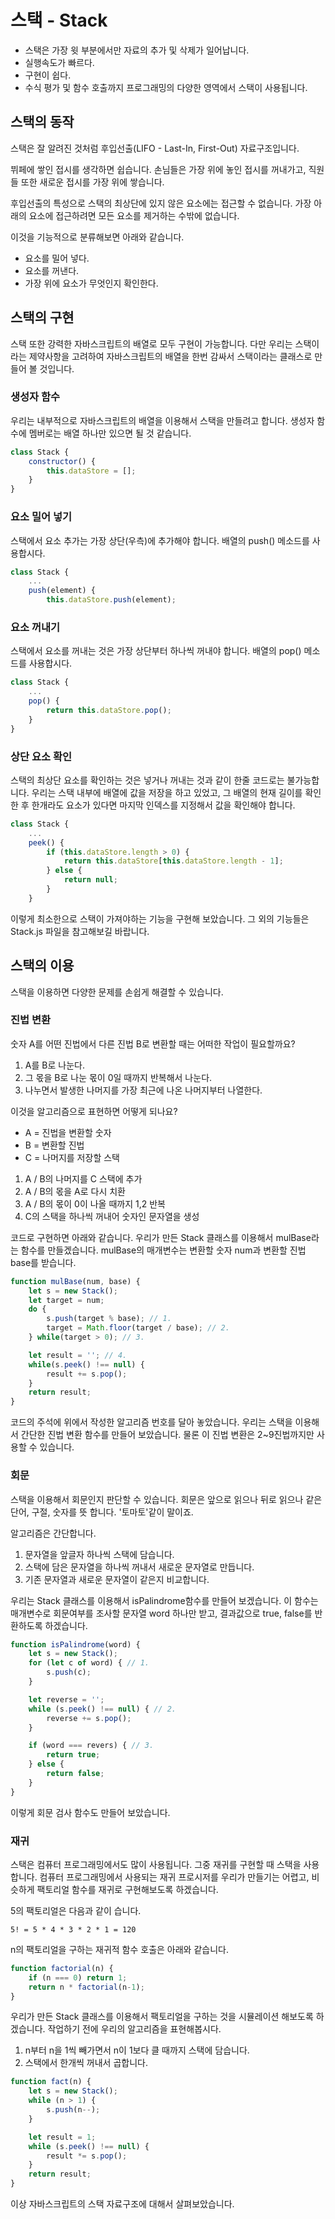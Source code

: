 # 스택 - Stack
* 스택은 가장 윗 부분에서만 자료의 추가 및 삭제가 일어납니다.
* 실행속도가 빠르다.
* 구현이 쉽다.
* 수식 평가 및 함수 호출까지 프로그래밍의 다양한 영역에서 스택이 사용됩니다.

## 스택의 동작
스택은 잘 알려진 것처럼 후입선출(LIFO - Last-In, First-Out) 자료구조입니다.

뷔페에 쌓인 접시를 생각하면 쉽습니다.
손님들은 가장 위에 놓인 접시를 꺼내가고, 직원들 또한 새로운 접시를 가장 위에 쌓습니다.

후입선출의 특성으로 스택의 최상단에 있지 않은 요소에는 접근할 수 없습니다.
가장 아래의 요소에 접근하려면 모든 요소를 제거하는 수밖에 없습니다.

이것을 기능적으로 분류해보면 아래와 같습니다.
* 요소를 밀어 넣다.
* 요소를 꺼낸다.
* 가장 위에 요소가 무엇인지 확인한다.

## 스택의 구현
스택 또한 강력한 자바스크립트의 배열로 모두 구현이 가능합니다.
다만 우리는 스택이라는 제약사항을 고려하여 자바스크립트의 배열을 한번 감싸서 스택이라는 클래스로 만들어 볼 것입니다.

### 생성자 함수
우리는 내부적으로 자바스크립트의 배열을 이용해서 스택을 만들려고 합니다.
생성자 함수에 멤버로는 배열 하나만 있으면 될 것 같습니다.
```javascript
class Stack {
    constructor() {
        this.dataStore = [];
    }
}
```


### 요소 밀어 넣기
스택에서 요소 추가는 가장 상단(우측)에 추가해야 합니다.
배열의 push() 메소드를 사용합시다.
```javascript
class Stack {
    ...
    push(element) {
        this.dataStore.push(element);
```

### 요소 꺼내기
스택에서 요소를 꺼내는 것은 가장 상단부터 하나씩 꺼내야 합니다.
배열의 pop() 메소드를 사용합시다.
```javascript
class Stack {
    ...
    pop() {
        return this.dataStore.pop();
    }
}
```

### 상단 요소 확인
스택의 최상단 요소를 확인하는 것은 넣거나 꺼내는 것과 같이 한줄 코드로는 불가능합니다.
우리는 스택 내부에 배열에 값을 저장을 하고 있었고, 그 배열의 현재 길이를 확인한 후 한개라도 요소가 있다면 마지막 인덱스를 지정해서 값을 확인해야 합니다.
```javascript
class Stack {
    ...
    peek() {
        if (this.dataStore.length > 0) {
            return this.dataStore[this.dataStore.length - 1];
        } else {
            return null;
        }
    }
```

이렇게 최소한으로 스택이 가져야하는 기능을 구현해 보았습니다.
그 외의 기능들은 Stack.js 파일을 참고해보길 바랍니다.

## 스택의 이용
스택을 이용하면 다양한 문제를 손쉽게 해결할 수 있습니다.

### 진법 변환
숫자 A를 어떤 진법에서 다른 진법 B로 변환할 때는 어떠한 작업이 필요할까요?

1. A를 B로 나눈다.
1. 그 몫을 B로 나눈 몫이 0일 때까지 반복해서 나눈다.
1. 나누면서 발생한 나머지를 가장 최근에 나온 나머지부터 나열한다.

이것을 알고리즘으로 표현하면 어떻게 되나요?
* A = 진법을 변환할 숫자
* B = 변환할 진법
* C = 나머지를 저장할 스택
1. A / B의 나머지를 C 스택에 추가
2. A / B의 몫을 A로 다시 치환
3. A / B의 몫이 0이 나올 때까지 1,2 반복
4. C의 스택을 하나씩 꺼내어 숫자인 문자열을 생성

코드로 구현하면 아래와 같습니다.
우리가 만든 Stack 클래스를 이용해서 mulBase라는 함수를 만들겠습니다.
mulBase의 매개변수는 변환할 숫자 num과 변환할 진법 base를 받습니다.
```javascript
function mulBase(num, base) {
    let s = new Stack();
    let target = num;
    do {
        s.push(target % base); // 1.
        target = Math.floor(target / base); // 2.
    } while(target > 0); // 3.

    let result = ''; // 4.
    while(s.peek() !== null) {
        result += s.pop();
    }
    return result;
}
```
코드의 주석에 위에서 작성한 알고리즘 번호를 달아 놓았습니다.
우리는 스택을 이용해서 간단한 진법 변환 함수를 만들어 보았습니다.
물론 이 진법 변환은 2~9진법까지만 사용할 수 있습니다.

### 회문
스택을 이용해서 회문인지 판단할 수 있습니다.
회문은 앞으로 읽으나 뒤로 읽으나 같은 단어, 구절, 숫자를 뜻 합니다. '토마토'같이 말이죠.

알고리즘은 간단합니다.
1. 문자열을 앞글자 하나씩 스택에 담습니다.
2. 스택에 담은 문자열을 하나씩 꺼내서 새로운 문자열로 만듭니다.
3. 기존 문자열과 새로운 문자열이 같은지 비교합니다.

우리는 Stack 클래스를 이용해서 isPalindrome함수를 만들어 보겠습니다.
이 함수는 매개변수로 회문여부를 조사할 문자열 word 하나만 받고, 결과값으로 true, false를 반환하도록 하겠습니다.
```javascript
function isPalindrome(word) {
    let s = new Stack();
    for (let c of word) { // 1.
        s.push(c);
    }

    let reverse = '';
    while (s.peek() !== null) { // 2.
        reverse += s.pop();
    }

    if (word === revers) { // 3.
        return true;
    } else {
        return false;
    }
}
```
이렇게 회문 검사 함수도 만들어 보았습니다.

### 재귀
스택은 컴퓨터 프로그래밍에서도 많이 사용됩니다.
그중 재귀를 구현할 때 스택을 사용합니다. 컴퓨터 프로그래밍에서 사용되는 재귀 프로시저를 우리가 만들기는 어렵고, 비슷하게 팩토리얼 함수를 재귀로 구현해보도록 하겠습니다.

5의 팩토리얼은 다음과 같이 습니다.
<pre><code>5! = 5 * 4 * 3 * 2 * 1 = 120</code></pre>

n의 팩토리얼을 구하는 재귀적 함수 호출은 아래와 같습니다.
```javascript
function factorial(n) {
    if (n === 0) return 1;
    return n * factorial(n-1);
}
```

우리가 만든 Stack 클래스를 이용해서 팩토리얼을 구하는 것을 시뮬레이션 해보도록 하겠습니다.
작업하기 전에 우리의 알고리즘을 표현해봅시다.
1. n부터 n을 1씩 빼가면서 n이 1보다 클 때까지 스택에 담습니다.
2. 스택에서 한개씩 꺼내서 곱합니다.

```javascript
function fact(n) {
    let s = new Stack();
    while (n > 1) {
        s.push(n--);
    }

    let result = 1;
    while (s.peek() !== null) {
        result *= s.pop();
    }
    return result;
}
```

이상 자바스크립트의 스택 자료구조에 대해서 살펴보았습니다.